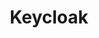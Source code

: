 ---
title: Keycloak
categories:
  - sso
docs:
  - id: java
    url: https://github.com/dasniko/testcontainers-keycloak
    isThirdParty: true
    example: |
      ```java
      var keycloak = new KeycloakContainer();
      keycloak.start();
      ```
description: |
  Keycloak is an open source identity and access management application that provides user federation, strong authentication, user management, fine-grained authorization, and more.
---